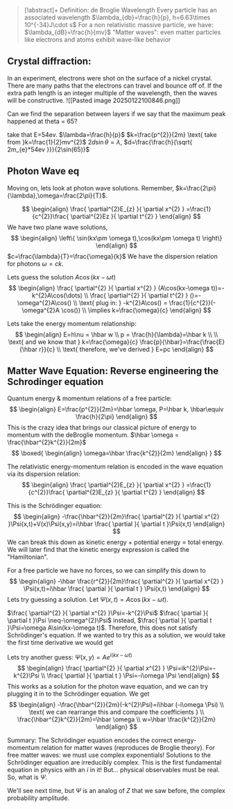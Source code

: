 >[!abstract]+ Definition: de Broglie Wavelength
>Every particle has an associated wavelength
>$\lambda_{db}=\frac{h}{p}, h=6.63\times 10^{-34}J\cdot s$
>For a non relativistic massive particle, we have:
>$\lambda_{dB}=\frac{h}{mv}$
>"Matter waves": even matter particles like electrons and atoms exhibit wave-like behavior

## Crystal diffraction:
In an experiment, electrons were shot on the surface of a nickel crystal. There are many paths that the electrons can travel and bounce off of. 
If the extra path length is an integer multiple of the wavelength, then the waves will be constructive. 
![[Pasted image 20250122100846.png]]

Can we find the separation between layers if we say that the maximum peak happened at theta = 65?

take that E=54ev.
$\lambda=\frac{h}{p}$
$k=\frac{p^{2}}{2m} \text{ take from  }k=\frac{1}{2}mv^{2}$
$2d\sin\theta=\lambda,$
$d=\frac{\frac{h}{\sqrt{ 2m_{e}*54ev }}}{2\sin(65)}$

## Photon Wave eq
Moving on, lets look at photon wave solutions.
Remember, $k=\frac{2\pi}{\lambda},\omega=\frac{2\pi}{T}$.

$$
\begin{align}
\frac{ \partial^{2}E_{z} }{ \partial x^{2} } =\frac{1}{c^{2}}\frac{ \partial^{2}Ez }{ \partial t^{2} } 
\end{align}
$$
We have two plane wave solutions,
$$
\begin{align}
\left\{ \sin(kx\pm \omega t),\cos(kx\pm \omega t) \right\} 
\end{align}
$$
$c=\frac{\lambda}{T}=\frac{\omega}{k}$
We have the dispersion relation for photons $\omega=ck$.

Lets guess the solution $A\cos(kx-\omega t)$
$$
\begin{align}
\frac{ \partial^{2} }{ \partial x^{2} } (A\cos(kx-\omega t))=-k^{2}A\cos(\dots) \\
\frac{ \partial^{2} }{ \partial t^{2} } ()=-\omega^{2}A\cos() \\
\text{ plug in: } -k^{2}A\cos() = \frac{1}{c^{2}}(-\omega^{2}A \cos()) \\
\implies k=\frac{\omega}{c}
\end{align}
$$

Lets take the energy momentum relationship:
$$
\begin{align}
E=h\nu = \hbar w \\
p = \frac{h}{\lambda}=\hbar k  \\ \\
\text{ and we know that } k=\frac{\omega}{c}
\frac{p}{\hbar}=\frac{\frac{E}{\hbar r}}{c} \\
\text{ therefore, we've derived }
E=pc
\end{align}
$$

## Matter Wave Equation: Reverse engineering the Schrodinger equation

Quantum energy & momentum relations of a free particle:
$$
\begin{align}
E=\frac{p^{2}}{2m}=\hbar \omega, P=\hbar k, \hbar\equiv \frac{h}{2\pi}
\end{align}
$$
This is the crazy idea that brings our classical picture of energy to momentum with the deBroglie momentum.
$\hbar \omega = \frac{\hbar^{2}k^{2}}{2m}$
$$
\boxed{
\begin{align}
\omega=\hbar \frac{k^{2}}{2m}
\end{align}
}
$$

The relativistic energy-momentum relation is encoded in the wave equation via its dispersion relation:
$$
\begin{align}
\frac{ \partial^{2}E_{z} }{ \partial x^{2} } =\frac{1}{c^{2}}\frac{ \partial^{2}E_{z} }{ \partial t^{2} } 
\end{align}
$$

This is the Schrödinger equation:
$$
\begin{align}
-\frac{\hbar^{2}}{2m}\frac{ \partial^{2} }{ \partial x^{2} }\Psi(x,t)+V(x)\Psi(x,y)=i\hbar \frac{ \partial  }{ \partial t }\Psi(x,t)
\end{align}
$$
We can break this down as kinetic energy + potential energy = total energy. We will later find that the kinetic energy expression is called the "Hamiltonian". 

For a free particle we have no forces, so we can simplify this down to 
$$
\begin{align}
-\hbar \frac{r^{2}}{2m}\frac{ \partial^{2} }{ \partial x^{2} } \Psi(x,t)=i\hbar \frac{ \partial  }{ \partial t } \Psi(x,t)
\end{align}
$$
Lets try guessing a solution. Let $\Psi(x,t)=A\cos(kx-\omega t)$.

$\frac{ \partial^{2} }{ \partial x^{2} }\Psi=-k^{2}\Psi$
$\frac{ \partial  }{ \partial t }\Psi \neq-\omega^{2}\Psi$
instead, $\frac{ \partial  }{ \partial t }\Psi=\omega A\sin(kx-\omega t)$. 
Therefore, this does not satisfy Schrödinger's equation. If we wanted to try this as a solution, we would take the first time derivative we would get

Lets try another guess: $\Psi(x,y)=Ae^{i(kx-\omega t)}$
$$
\begin{align}
\frac{ \partial^{2} }{ \partial x^{2} } \Psi=ik^{2}\Psi=-k^{2}\Psi \\
\frac{ \partial  }{ \partial t } \Psi=-i\omega \Psi
\end{align}
$$
This works as a solution for the photon wave equation, and we can try plugging it in to the Schrödinger equation. We get
$$
\begin{align}
-\frac{\hbar^{2}}{2m}(-k^{2}\Psi)=i\hbar (-i\omega \Psi) \\
\text{ we can rearrange this and compare the coefficients } \\
\frac{\hbar^{2}k^{2}}{2m}=\hbar \omega \\
w=\hbar \frac{k^{2}}{2m}
\end{align}
$$

Summary:
The Schrödinger equation encodes the correct energy-momentum relation for matter waves (reproduces de Broglie theory). For free matter waves: we must use complex exponentials! Solutions to the Schrödinger equation are irreducibly complex. This is the first fundamental equation in physics with an $i$ in it! But... physical observables must be real. So, what is $\Psi$.

We'll see next time, but $\Psi$ is an analog of $Z$ that we saw before, the complex probability amplitude.

